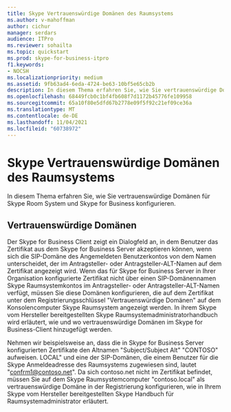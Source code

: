 ```yaml
---
title: Skype Vertrauenswürdige Domänen des Raumsystems
ms.author: v-mahoffman
author: cichur
manager: serdars
audience: ITPro
ms.reviewer: sohailta
ms.topic: quickstart
ms.prod: skype-for-business-itpro
f1.keywords:
- NOCSH
ms.localizationpriority: medium
ms.assetid: 9fb63ad4-6eda-4724-be63-10bf5e65cb2b
description: In diesem Thema erfahren Sie, wie Sie vertrauenswürdige Domänen für Skype Room System und Skype for Business konfigurieren.
ms.openlocfilehash: 68449fcb0c1bf4fb608f7d1172b45776fe109958
ms.sourcegitcommit: 65a10f80e5dfd67b2778e09f5f92c21ef09ce36a
ms.translationtype: MT
ms.contentlocale: de-DE
ms.lasthandoff: 11/04/2021
ms.locfileid: "60738972"
---
```

# <a name="skype-room-system-trusted-domains"></a>Skype Vertrauenswürdige Domänen des Raumsystems
 
In diesem Thema erfahren Sie, wie Sie vertrauenswürdige Domänen für Skype Room System und Skype for Business konfigurieren.
  
## <a name="trusted-domains"></a>Vertrauenswürdige Domänen

Der Skype for Business Client zeigt ein Dialogfeld an, in dem Benutzer das Zertifikat aus dem Skype for Business Server akzeptieren können, wenn sich die SIP-Domäne des Angemeldeten Benutzerkontos von dem Namen unterscheidet, der im Antragsteller- oder Antragsteller-ALT-Namen auf dem Zertifikat angezeigt wird. Wenn das für Skype for Business Server in Ihrer Organisation konfigurierte Zertifikat nicht über einen SIP-Domänennamen Skype Raumsystemkontos im Antragsteller- oder Antragsteller-ALT-Namen verfügt, müssen Sie diese Domänen konfigurieren, die auf dem Zertifikat unter dem Registrierungsschlüssel "Vertrauenswürdige Domänen" auf dem Konsolencomputer Skype Raumsystem angezeigt werden. In ihrem Skype vom Hersteller bereitgestellten Skype Raumsystemadministratorhandbuch wird erläutert, wie und wo vertrauenswürdige Domänen im Skype for Business-Client hinzugefügt werden. 
  
Nehmen wir beispielsweise an, dass die in Skype for Business Server konfigurierten Zertifikate den Altnamen "Subject/Subject Alt" "CONTOSO" aufweisen. LOCAL" und eine der SIP-Domänen, die einem Benutzer für die Skype Anmeldeadresse des Raumsystems zugewiesen sind, lautet "confrm1@contoso.net". Da sich contoso.net nicht im Zertifikat befindet, müssen Sie auf dem Skype Raumsystemcomputer "contoso.local" als vertrauenswürdige Domäne in der Registrierung konfigurieren, wie in Ihrem Skype vom Hersteller bereitgestellten Skype Handbuch für Raumsystemadministrator erläutert. 
  

